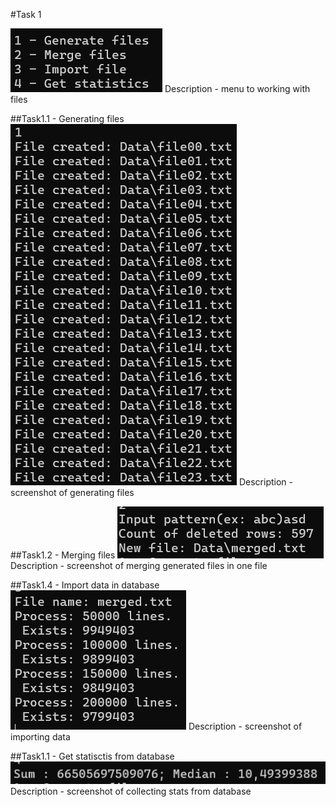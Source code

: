 #Task 1

![User menu](Task1/images/Task1-menu.png)
Description - menu to working with files


##Task1.1 - Generating files
![User menu](Task1/images/Task1.1-generating.png)
Description - screenshot of generating files

##Task1.2 - Merging files
![Merging](Task1/images/Task1.2-merging.png)
Description - screenshot of merging generated files in one file

##Task1.4 - Import data in database
![Import](Task1/images/Task1.3-import.png)
Description - screenshot of importing data

##Task1.1 - Get statisctis from database
![Statiscits](Task1/images/Task1.4-statistics.png)
Description - screenshot of collecting stats from database
